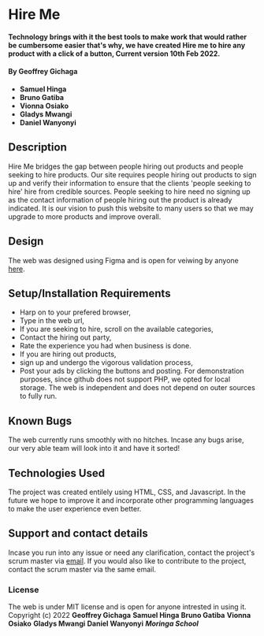 # Hire Me
#### Technology brings with it the best tools to make work that would rather be cumbersome easier that's why, we have created Hire me to hire any product with a click of a button, Current version 10th Feb 2022.
#### By **Geoffrey Gichaga**
* **Samuel Hinga**
* **Bruno Gatiba**
* **Vionna Osiako**
* **Gladys Mwangi**
* **Daniel Wanyonyi**
## Description
Hire Me bridges the gap between people hiring out products and people seeking to hire products. Our site requires people hiring out products to sign up and verify their information to ensure that the clients 'people seeking to hire' hire from credible sources. People seeking to hire need no signing up as the contact information of people hiring out the product is already indicated. It is our vision to push this website to many users so that we may upgrade to more products and improve overall.
## Design
The web was designed using Figma and is open for veiwing by anyone [here](https://www.figma.com/file/DqtT43ieWrlMV2Gb6Qi8Cq/hire-me?node-id=102%3A2).
## Setup/Installation Requirements
* Harp on to your prefered browser,
* Type in the web url,
* If you are seeking to hire, scroll on the available categories,
* Contact the hiring out party,
* Rate the experience you had when business is done.
* If you are hiring out products,
* sign up and undergo the vigorous validation process,
* Post your ads by clicking the buttons and posting.
For demonstration purposes, since github does not support PHP, we opted for local storage. The web is independent and does not depend on outer sources to fully run.
## Known Bugs
The web currently runs smoothly with no hitches. Incase any bugs arise, our very able team will look into it and have it sorted!
## Technologies Used
The project was created entilely using HTML, CSS, and Javascript. In the future we hope to improve it and incorporate other programming languages to make the user experience even better.
## Support and contact details
Incase you run into any issue or need any clarification, contact the project's scrum master via [email](mailto:geoffrey.githinji@student.moringaschool.com). If you would also like to contribute to the project, contact the scrum master via the same email.
### License
The web is under MIT license and is open for anyone intrested in using it.
Copyright (c) 2022 **Geoffrey Gichaga**
**Samuel Hinga**
**Bruno Gatiba**
**Vionna Osiako**
**Gladys Mwangi**
**Daniel Wanyonyi**
***Moringa School***
